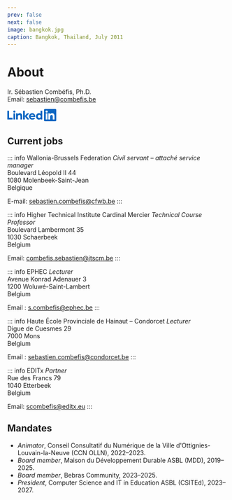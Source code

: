 ```yaml
---
prev: false
next: false
image: bangkok.jpg
caption: Bangkok, Thailand, July 2011
---
```


# About

Ir. Sébastien Combéfis, Ph.D.<br/>
Email: [sebastien@combefis.be](mailto:sebastien@combefis.be)


<a href="https://www.linkedin.com/in/scombefis" target="_blank"><img src="/images/LinkedIn-Blue-14@2x.png" alt="LinkedIn" width="112" height="28"></a>

## Current jobs

::: info Wallonia-Brussels Federation
_Civil servant – attaché service manager_<br/>
Boulevard Léopold II 44<br/>
1080 Molenbeek-Saint-Jean<br/>
Belgique

E-mail: [sebastien.combefis@cfwb.be](mailto:sebastien.combefis@cfwb.be)
:::

::: info Higher Technical Institute Cardinal Mercier
_Technical Course Professor_<br/>
Boulevard Lambermont 35<br/>
1030 Schaerbeek<br/>
Belgium

Email: [combefis.sebastien@itscm.be](mailto:combefis.sebastien@itscm.be)
:::

::: info EPHEC
_Lecturer_<br/>
Avenue Konrad Adenauer 3<br/>
1200 Woluwé-Saint-Lambert<br/>
Belgium

Email : [s.combefis@ephec.be](mailto:s.combefis@ephec.be)
:::

::: info Haute École Provinciale de Hainaut – Condorcet
_Lecturer_<br/>
Digue de Cuesmes 29<br/>
7000 Mons<br/>
Belgium

Email : [sebastien.combefis@condorcet.be](mailto:sebastien.combefis@condorcet.be)
:::

::: info EDITx
_Partner_<br/>
Rue des Francs 79<br/>
1040 Etterbeek<br/>
Belgium

Email: [scombefis@editx.eu](mailto:scombefis@editx.eu)
:::

## Mandates

- _Animator_, Conseil Consultatif du Numérique de la Ville d'Ottignies-Louvain-la-Neuve (CCN OLLN), 2022–2023.
- _Board member_, Maison du Développement Durable ASBL (MDD), 2019–2025.
- _Board member_, Bebras Community, 2023–2025.
- _President_, Computer Science and IT in Education ASBL (CSITEd), 2023–2027.
